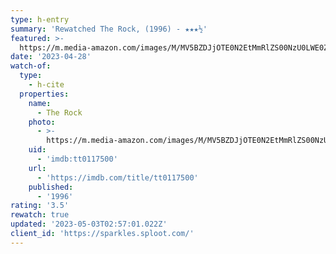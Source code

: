 ```yaml
---
type: h-entry
summary: 'Rewatched The Rock, (1996) - ★★★½'
featured: >-
  https://m.media-amazon.com/images/M/MV5BZDJjOTE0N2EtMmRlZS00NzU0LWE0ZWQtM2Q3MWMxNjcwZjBhXkEyXkFqcGdeQXVyNDk3NzU2MTQ@._V1_SX300.jpg
date: '2023-04-28'
watch-of:
  type:
    - h-cite
  properties:
    name:
      - The Rock
    photo:
      - >-
        https://m.media-amazon.com/images/M/MV5BZDJjOTE0N2EtMmRlZS00NzU0LWE0ZWQtM2Q3MWMxNjcwZjBhXkEyXkFqcGdeQXVyNDk3NzU2MTQ@._V1_SX300.jpg
    uid:
      - 'imdb:tt0117500'
    url:
      - 'https://imdb.com/title/tt0117500'
    published:
      - '1996'
rating: '3.5'
rewatch: true
updated: '2023-05-03T02:57:01.022Z'
client_id: 'https://sparkles.sploot.com/'
---
```


